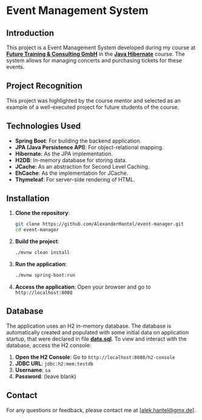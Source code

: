 # Event Management System

## Introduction

This project is a Event Management System developed during my course at [**Future Training & Consulting GmbH**](https://www.futuretrainings.com/) 
in the [**Java Hibernate**](https://www.futuretrainings.com/trainings/arbeitssuchende/programmierung/programmiersprachen/ls23.220/java-hibernate/) course. 
The system allows for managing concerts and purchasing tickets for these events.

## Project Recognition

This project was highlighted by the course mentor and selected as an example of a well-executed project for future students of the course.

## Technologies Used

- **Spring Boot**: For building the backend application.
- **JPA (Java Persistence API)**: For object-relational mapping.
- **Hibernate**: As the JPA implementation.
- **H2DB**: In-memory database for storing data.
- **JCache**: As an abstraction for Second Level Caching.
- **EhCache**: As the implementation for JCache.
- **Thymeleaf**: For server-side rendering of HTML.

## Installation

1. **Clone the repository**:
    ```bash
    git clone https://github.com/AlexanderHantel/event-manager.git
    cd event-manager
    ```

2. **Build the project**:
    ```bash
    ./mvnw clean install
    ```

3. **Run the application**:
    ```bash
    ./mvnw spring-boot:run
    ```

4. **Access the application**:
    Open your browser and go to `http://localhost:8080`

## Database

The application uses an H2 in-memory database. The database is automatically created and populated with some initial data on application startup, that were declared in file [**data.sql**](https://github.com/AlexanderHantel/event-manager/blob/master/src/main/resources/data.sql). 
To view and interact with the database, access the H2 console:

1. **Open the H2 Console**: Go to `http://localhost:8080/h2-console`
2. **JDBC URL**: `jdbc:h2:mem:testdb`
3. **Username**: `sa`
4. **Password**: (leave blank)

## Contact

For any questions or feedback, please contact me at [alek.hantel@gmx.de].
